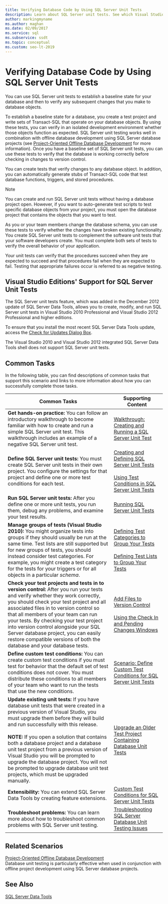 ```yaml
---
title: Verifying Database Code by Using SQL Server Unit Tests
description: Learn about SQL Server unit tests. See which Visual Studio editions provide support for the tests, and view resources on using tests to verify database code.
author: markingmyname
ms.author: maghan
ms.date: 02/09/2017
ms.service: sql
ms.subservice: ssdt
ms.topic: conceptual
ms.custom: seo-lt-2019
---
```


# Verifying Database Code by Using SQL Server Unit Tests

You can use SQL Server unit tests to establish a baseline state for your database and then to verify any subsequent changes that you make to database objects.  
  
To establish a baseline state for a database, you create a test project and write sets of Transact\-SQL that operate on your database objects. By using these tests, you can verify in an isolated development environment whether those objects function as expected. SQL Server unit testing works well in combination with offline database development using SQL Server database projects (see [Project-Oriented Offline Database Development](../ssdt/project-oriented-offline-database-development.md) for more information). Once you have a baseline set of SQL Server unit tests, you can use these tests to verify that the database is working correctly before checking in changes to version control.  
  
You can create tests that verify changes to any database object. In addition, you can automatically generate stubs of Transact\-SQL code that test database functions, triggers, and stored procedures.  
  
> [!NOTE]  
> You can create and run SQL Server unit tests without having a database project open. However, if you want to auto-generate test scripts to test specific database objects from your project, you must open the database project that contains the objects that you want to test.  
  
As you or your team members change the database schema, you can use these tests to verify whether the changes have broken existing functionality. You create SQL Server unit tests to complement the software unit tests that your software developers create. You must complete both sets of tests to verify the overall behavior of your application.  
  
Your unit tests can verify that the procedures succeed when they are expected to succeed and that procedures fail when they are expected to fail. Testing that appropriate failures occur is referred to as negative testing.  
  
## Visual Studio Editions' Support for SQL Server Unit Tests  
The SQL Server unit tests feature, which was added in the December 2012 update of SQL Server Data Tools, allows you to create, modify, and run SQL Server unit tests in Visual Studio 2010 Professional and Visual Studio 2012 Professional and higher editions.  
  
To ensure that you install the most recent SQL Server Data Tools update, access the [Check for Updates Dialog Box](../ssdt/check-for-updates-dialog-box.md).  
  
The Visual Studio 2010 and Visual Studio 2012 integrated SQL Server Data Tools shell does not support SQL Server unit tests.  
  
## Common Tasks  
In the following table, you can find descriptions of common tasks that support this scenario and links to more information about how you can successfully complete those tasks.  
  
|Common Tasks|Supporting Content|  
|----------------|----------------------|  
|**Get hands-on practice:** You can follow an introductory walkthrough to become familiar with how to create and run a simple SQL Server unit test. This walkthrough includes an example of a negative SQL Server unit test.|[Walkthrough: Creating and Running a SQL Server Unit Test](../ssdt/walkthrough-creating-and-running-a-sql-server-unit-test.md)|  
|**Define SQL Server unit tests:** You must create SQL Server unit tests in their own project. You configure the settings for that project and define one or more test conditions for each test.|[Creating and Defining SQL Server Unit Tests](../ssdt/creating-and-defining-sql-server-unit-tests.md)<br /><br />[Using Test Conditions in SQL Server Unit Tests](../ssdt/using-test-conditions-in-sql-server-unit-tests.md)|  
|**Run SQL Server unit tests:** After you define one or more unit tests, you run them, debug any problems, and examine your test results.|[Running SQL Server Unit Tests](../ssdt/running-sql-server-unit-tests.md)|  
|**Manage groups of tests (Visual Studio 2010):** You might organize tests into groups if they should usually be run at the same time. Test lists are still supported but for new groups of tests, you should instead consider test categories. For example, you might create a test category for the tests for your triggers or for all objects in a particular *schema*.|[Defining Test Categories to Group Your Tests](/previous-versions/visualstudio/visual-studio-2010/dd286595(v=vs.100))<br /><br />[Defining Test Lists to Group Your Tests](/previous-versions/visualstudio/visual-studio-2010/dd286584(v=vs.100))|  
|**Check your test projects and tests in to version control:** After you run your tests and verify whether they work correctly, you should check your test project and all associated files in to version control so that all members of your team can run your tests. By checking your test project into version control alongside your SQL Server database project, you can easily restore compatible versions of both the database and your database tests.|[Add Files to Version Control](/previous-versions/visualstudio/visual-studio-2010/ms181374(v=vs.100))<br /><br />[Using the Check In and Pending Changes Windows](/previous-versions/visualstudio/visual-studio-2010/ms245462(v=vs.100))|  
|**Define custom test conditions:** You can create custom test conditions if you must test for behavior that the default set of test conditions does not cover. You must distribute these conditions to all members of your team who want to run the tests that use the new conditions.|[Scenario: Define Custom Test Conditions for SQL Server Unit Tests](/previous-versions/visualstudio/visual-studio-2010/dd193282(v=vs.100))|  
|**Update existing unit tests:** If you have database unit tests that were created in a previous version of Visual Studio, you must upgrade them before they will build and run successfully with this release.<br /><br />**NOTE:** If you open a solution that contains both a database project and a database unit test project from a previous version of Visual Studio you will be prompted to upgrade the database project. You will not be prompted to upgrade database unit test projects, which must be upgraded manually.|[Upgrade an Older Test Project Containing Database Unit Tests](../ssdt/upgrade-an-older-test-project-containing-database-unit-tests.md)|  
|**Extensibility:** You can extend SQL Server Data Tools by creating feature extensions.|[Custom Test Conditions  for SQL Server Unit Tests](../ssdt/custom-test-conditions-for-sql-server-unit-tests.md)|  
|**Troubleshoot problems:** You can learn more about how to troubleshoot common problems with SQL Server unit testing.|[Troubleshooting SQL Server Database Unit Testing Issues](../ssdt/troubleshooting-sql-server-database-unit-testing-issues.md)|  
  
## Related Scenarios  
[Project-Oriented Offline Database Development](../ssdt/project-oriented-offline-database-development.md)  
Database unit testing is particularly effective when used in conjunction with offline project development using SQL Server database projects.  
  
## See Also  
[SQL Server Data Tools](../ssdt/sql-server-data-tools.md)  
